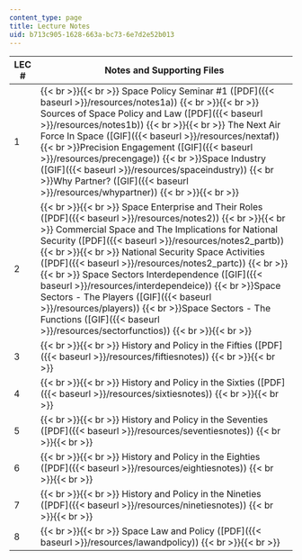 ```yaml
---
content_type: page
title: Lecture Notes
uid: b713c905-1628-663a-bc73-6e7d2e52b013
---
```


| LEC # | Notes and Supporting Files |
| --- | --- |
| 1 |  {{< br >}}{{< br >}} Space Policy Seminar #1 ([PDF]({{< baseurl >}}/resources/notes1a)) {{< br >}}{{< br >}} Sources of Space Policy and Law ([PDF]({{< baseurl >}}/resources/notes1b)) {{< br >}}{{< br >}} The Next Air Force In Space ([GIF]({{< baseurl >}}/resources/nextaf))  {{< br >}}Precision Engagement ([GIF]({{< baseurl >}}/resources/precengage))  {{< br >}}Space Industry ([GIF]({{< baseurl >}}/resources/spaceindustry))  {{< br >}}Why Partner? ([GIF]({{< baseurl >}}/resources/whypartner)) {{< br >}}{{< br >}}  |
| 2 |  {{< br >}}{{< br >}} Space Enterprise and Their Roles ([PDF]({{< baseurl >}}/resources/notes2)) {{< br >}}{{< br >}} Commercial Space and The Implications for National Security ([PDF]({{< baseurl >}}/resources/notes2_partb)) {{< br >}}{{< br >}} National Security Space Activities ([PDF]({{< baseurl >}}/resources/notes2_partc)) {{< br >}}{{< br >}} Space Sectors Interdependence ([GIF]({{< baseurl >}}/resources/interdependeice))  {{< br >}}Space Sectors - The Players ([GIF]({{< baseurl >}}/resources/players))  {{< br >}}Space Sectors - The Functions ([GIF]({{< baseurl >}}/resources/sectorfunctios)) {{< br >}}{{< br >}}  |
| 3 |  {{< br >}}{{< br >}} History and Policy in the Fifties ([PDF]({{< baseurl >}}/resources/fiftiesnotes)) {{< br >}}{{< br >}}  |
| 4 |  {{< br >}}{{< br >}} History and Policy in the Sixties ([PDF]({{< baseurl >}}/resources/sixtiesnotes)) {{< br >}}{{< br >}}  |
| 5 |  {{< br >}}{{< br >}} History and Policy in the Seventies ([PDF]({{< baseurl >}}/resources/seventiesnotes)) {{< br >}}{{< br >}}  |
| 6 |  {{< br >}}{{< br >}} History and Policy in the Eighties ([PDF]({{< baseurl >}}/resources/eightiesnotes)) {{< br >}}{{< br >}}  |
| 7 |  {{< br >}}{{< br >}} History and Policy in the Nineties ([PDF]({{< baseurl >}}/resources/ninetiesnotes)) {{< br >}}{{< br >}}  |
| 8 |  {{< br >}}{{< br >}} Space Law and Policy ([PDF]({{< baseurl >}}/resources/lawandpolicy)) {{< br >}}{{< br >}}